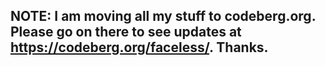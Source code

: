 ## NOTE: I am moving all my stuff to codeberg.org. Please go on there to see updates at https://codeberg.org/faceless/. Thanks.

